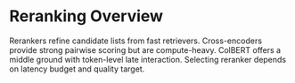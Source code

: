 # Reranking Overview

Rerankers refine candidate lists from fast retrievers. Cross-encoders provide strong pairwise scoring but are compute-heavy. ColBERT offers a middle ground with token-level late interaction. Selecting reranker depends on latency budget and quality target.
